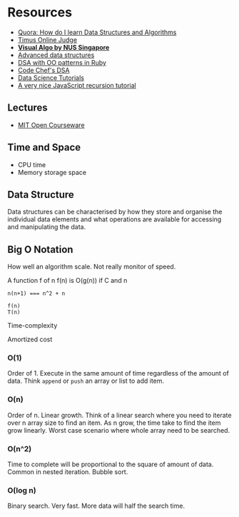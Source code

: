 # Resources

* [Quora: How do I learn Data Structures and Algorithms](http://www.quora.com/How-do-I-learn-Data-Structures-and-Algorithms-2)
* [Timus Online Judge](http://acm.timus.ru/problemset.aspx?space=1&page=all&sort=difficulty)
* [**Visual Algo by NUS Singapore**](http://visualgo.net/)
* [Advanced data structures](http://courses.csail.mit.edu/6.851/spring12/lectures/)
* [DSA with OO patterns in Ruby](http://www.brpreiss.com/books/opus8/)
* [Code Chef's DSA](http://discuss.codechef.com/questions/48877/data-structures-and-algorithms)
* [Data Science Tutorials](https://www.topcoder.com/community/data-science/data-science-tutorials/)
* [A very nice JavaScript recursion tutorial](http://www.htmlgoodies.com/primers/jsp/article.php/3622321)

## Lectures

* [MIT Open Courseware](http://ocw.mit.edu/courses/electrical-engineering-and-computer-science/6-046j-introduction-to-algorithms-sma-5503-fall-2005/video-lectures/)

## Time and Space

* CPU time
* Memory storage space

## Data Structure

Data structures can be characterised by how they store and organise the individual data elements and what operations are available for accessing and manipulating the data.

## Big O Notation

How well an algorithm scale. Not really monitor of speed.

A function f of n f(n) is O(g(n)) if C and n

```
n(n+1) === n^2 + n

f(n)
T(n)
```

Time-complexity

Amortized cost

### O(1)

Order of 1. Execute in the same amount of time regardless of the amount of data. Think `append` or `push` an array or list to add item.

### O(n)

Order of n. Linear growth. Think of a linear search where you need to iterate over n array size to find an item. As n grow, the time take to find the item grow linearly. Worst case scenario where whole array need to be searched.

### O(n^2)

Time to complete will be proportional to the square of amount of data. Common in nested iteration. Bubble sort.

### O(log n)

Binary search. Very fast. More data will half the search time.